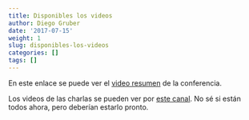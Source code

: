 ```yaml
---
title: Disponibles los videos
author: Diego Gruber
date: '2017-07-15'
weight: 1  
slug: disponibles-los-videos
categories: []
tags: []
---
```


En este enlace se puede ver el [video resumen](https://www.youtube.com/watch?v=YWF6nbUTRao&feature=youtu.be) de la conferencia. 

Los videos de las charlas se pueden ver por [este canal](https://channel9.msdn.com/Events/useR-international-R-User-conferences/useR-International-R-User-2017-Conference). No sé si están todos ahora, pero deberían estarlo pronto.